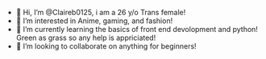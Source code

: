 - 👋 Hi, I’m @Claireb0125, i am a 26 y/o Trans female!
- 👀 I’m interested in Anime, gaming, and fashion!
- 🌱 I’m currently learning the basics of front end devolopment and python! Green as grass so any help is appriciated!
- 💞️ I’m looking to collaborate on anything for beginners!

<!---
Claireb0125/Claireb0125 is a ✨ special ✨ repository because its `README.md` (this file) appears on your GitHub profile.
You can click the Preview link to take a look at your changes.
--->
